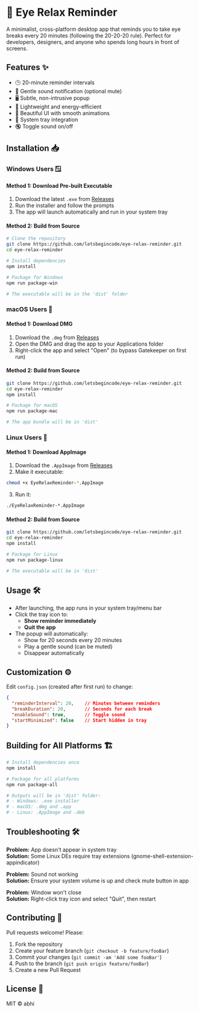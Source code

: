 # 👀 Eye Relax Reminder

A minimalist, cross-platform desktop app that reminds you to take eye breaks every 20 minutes (following the 20-20-20 rule). Perfect for developers, designers, and anyone who spends long hours in front of screens.


## Features ✨
- 🕒 20-minute reminder intervals
- 🎵 Gentle sound notification (optional mute)
- 🖥️ Subtle, non-intrusive popup
- 🚀 Lightweight and energy-efficient
- 🌈 Beautiful UI with smooth animations
- 📌 System tray integration
- 🔇 Toggle sound on/off

## Installation 📥

### Windows Users 🪟
#### Method 1: Download Pre-built Executable
1. Download the latest `.exe` from [Releases](https://github.com/letsbegincode/eye-relax-reminder/releases)
2. Run the installer and follow the prompts
3. The app will launch automatically and run in your system tray

#### Method 2: Build from Source
```bash
# Clone the repository
git clone https://github.com/letsbegincode/eye-relax-reminder.git
cd eye-relax-reminder

# Install dependencies
npm install

# Package for Windows
npm run package-win

# The executable will be in the 'dist' folder
```

### macOS Users 🍎
#### Method 1: Download DMG
1. Download the `.dmg` from [Releases](https://github.com/letsbegincode/eye-relax-reminder/releases)
2. Open the DMG and drag the app to your Applications folder
3. Right-click the app and select "Open" (to bypass Gatekeeper on first run)

#### Method 2: Build from Source
```bash
git clone https://github.com/letsbegincode/eye-relax-reminder.git
cd eye-relax-reminder
npm install

# Package for macOS
npm run package-mac

# The app bundle will be in 'dist'
```

### Linux Users 🐧
#### Method 1: Download AppImage
1. Download the `.AppImage` from [Releases](https://github.com/letsbegincode/eye-relax-reminder/releases)
2. Make it executable:
```bash
chmod +x EyeRelaxReminder-*.AppImage
```
3. Run it:
```bash
./EyeRelaxReminder-*.AppImage
```

#### Method 2: Build from Source
```bash
git clone https://github.com/letsbegincode/eye-relax-reminder.git
cd eye-relax-reminder
npm install

# Package for Linux
npm run package-linux

# The executable will be in 'dist'
```

## Usage 🛠️
- After launching, the app runs in your system tray/menu bar
- Click the tray icon to:
  - **Show reminder immediately**
  - **Quit the app**
- The popup will automatically:
  - Show for 20 seconds every 20 minutes
  - Play a gentle sound (can be muted)
  - Disappear automatically

## Customization ⚙️
Edit `config.json` (created after first run) to change:
```json
{
  "reminderInterval": 20,    // Minutes between reminders
  "breakDuration": 20,       // Seconds for each break
  "enableSound": true,       // Toggle sound
  "startMinimized": false    // Start hidden in tray
}
```

## Building for All Platforms 🏗️
```bash
# Install dependencies once
npm install

# Package for all platforms
npm run package-all

# Outputs will be in 'dist' folder:
# - Windows: .exe installer
# - macOS: .dmg and .app
# - Linux: .AppImage and .deb
```

## Troubleshooting 🛠
**Problem:** App doesn't appear in system tray  
**Solution:** Some Linux DEs require tray extensions (gnome-shell-extension-appindicator)

**Problem:** Sound not working  
**Solution:** Ensure your system volume is up and check mute button in app

**Problem:** Window won't close  
**Solution:** Right-click tray icon and select "Quit", then restart

## Contributing 🤝
Pull requests welcome! Please:
1. Fork the repository
2. Create your feature branch (`git checkout -b feature/fooBar`)
3. Commit your changes (`git commit -am 'Add some fooBar'`)
4. Push to the branch (`git push origin feature/fooBar`)
5. Create a new Pull Request

## License 📄
MIT © abhi
